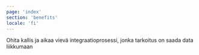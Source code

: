 ```yaml
---
page: 'index'
section: 'benefits'
locale: 'fi'
---
```

Ohita kallis ja aikaa vievä integraatioprosessi, jonka tarkoitus on saada data liikkumaan

